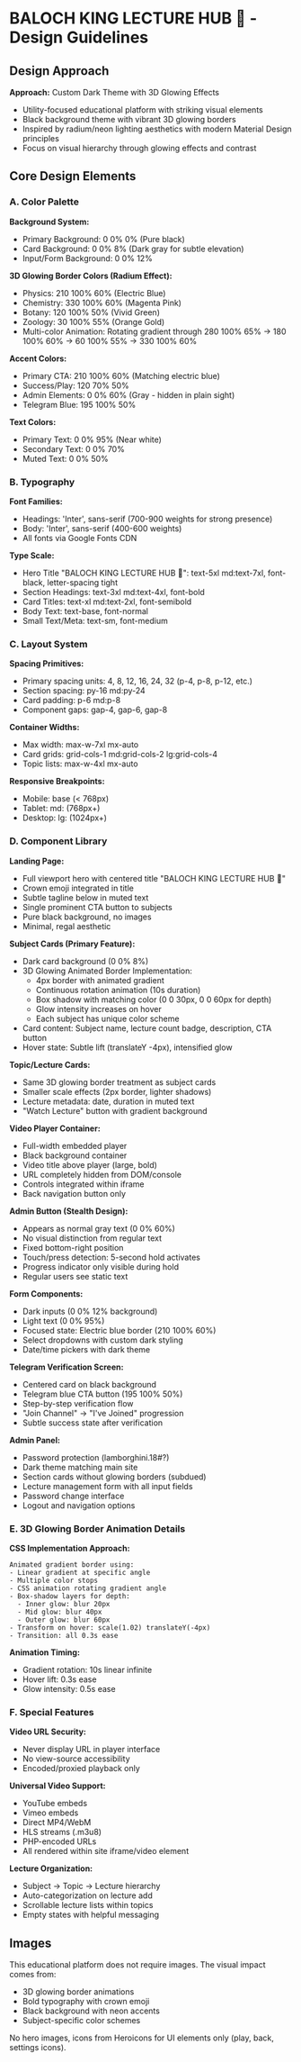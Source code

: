 # BALOCH KING LECTURE HUB 👑 - Design Guidelines

## Design Approach

**Approach:** Custom Dark Theme with 3D Glowing Effects
- Utility-focused educational platform with striking visual elements
- Black background theme with vibrant 3D glowing borders
- Inspired by radium/neon lighting aesthetics with modern Material Design principles
- Focus on visual hierarchy through glowing effects and contrast

## Core Design Elements

### A. Color Palette

**Background System:**
- Primary Background: 0 0% 0% (Pure black)
- Card Background: 0 0% 8% (Dark gray for subtle elevation)
- Input/Form Background: 0 0% 12%

**3D Glowing Border Colors (Radium Effect):**
- Physics: 210 100% 60% (Electric Blue)
- Chemistry: 330 100% 60% (Magenta Pink)
- Botany: 120 100% 50% (Vivid Green)
- Zoology: 30 100% 55% (Orange Gold)
- Multi-color Animation: Rotating gradient through 280 100% 65% → 180 100% 60% → 60 100% 55% → 330 100% 60%

**Accent Colors:**
- Primary CTA: 210 100% 60% (Matching electric blue)
- Success/Play: 120 70% 50%
- Admin Elements: 0 0% 60% (Gray - hidden in plain sight)
- Telegram Blue: 195 100% 50%

**Text Colors:**
- Primary Text: 0 0% 95% (Near white)
- Secondary Text: 0 0% 70%
- Muted Text: 0 0% 50%

### B. Typography

**Font Families:**
- Headings: 'Inter', sans-serif (700-900 weights for strong presence)
- Body: 'Inter', sans-serif (400-600 weights)
- All fonts via Google Fonts CDN

**Type Scale:**
- Hero Title "BALOCH KING LECTURE HUB 👑": text-5xl md:text-7xl, font-black, letter-spacing tight
- Section Headings: text-3xl md:text-4xl, font-bold
- Card Titles: text-xl md:text-2xl, font-semibold
- Body Text: text-base, font-normal
- Small Text/Meta: text-sm, font-medium

### C. Layout System

**Spacing Primitives:**
- Primary spacing units: 4, 8, 12, 16, 24, 32 (p-4, p-8, p-12, etc.)
- Section spacing: py-16 md:py-24
- Card padding: p-6 md:p-8
- Component gaps: gap-4, gap-6, gap-8

**Container Widths:**
- Max width: max-w-7xl mx-auto
- Card grids: grid-cols-1 md:grid-cols-2 lg:grid-cols-4
- Topic lists: max-w-4xl mx-auto

**Responsive Breakpoints:**
- Mobile: base (< 768px)
- Tablet: md: (768px+)
- Desktop: lg: (1024px+)

### D. Component Library

**Landing Page:**
- Full viewport hero with centered title "BALOCH KING LECTURE HUB 👑"
- Crown emoji integrated in title
- Subtle tagline below in muted text
- Single prominent CTA button to subjects
- Pure black background, no images
- Minimal, regal aesthetic

**Subject Cards (Primary Feature):**
- Dark card background (0 0% 8%)
- 3D Glowing Animated Border Implementation:
  - 4px border with animated gradient
  - Continuous rotation animation (10s duration)
  - Box shadow with matching color (0 0 30px, 0 0 60px for depth)
  - Glow intensity increases on hover
  - Each subject has unique color scheme
- Card content: Subject name, lecture count badge, description, CTA button
- Hover state: Subtle lift (translateY -4px), intensified glow

**Topic/Lecture Cards:**
- Same 3D glowing border treatment as subject cards
- Smaller scale effects (2px border, lighter shadows)
- Lecture metadata: date, duration in muted text
- "Watch Lecture" button with gradient background

**Video Player Container:**
- Full-width embedded player
- Black background container
- Video title above player (large, bold)
- URL completely hidden from DOM/console
- Controls integrated within iframe
- Back navigation button only

**Admin Button (Stealth Design):**
- Appears as normal gray text (0 0% 60%)
- No visual distinction from regular text
- Fixed bottom-right position
- Touch/press detection: 5-second hold activates
- Progress indicator only visible during hold
- Regular users see static text

**Form Components:**
- Dark inputs (0 0% 12% background)
- Light text (0 0% 95%)
- Focused state: Electric blue border (210 100% 60%)
- Select dropdowns with custom dark styling
- Date/time pickers with dark theme

**Telegram Verification Screen:**
- Centered card on black background
- Telegram blue CTA button (195 100% 50%)
- Step-by-step verification flow
- "Join Channel" → "I've Joined" progression
- Subtle success state after verification

**Admin Panel:**
- Password protection (lamborghini.18#?)
- Dark theme matching main site
- Section cards without glowing borders (subdued)
- Lecture management form with all input fields
- Password change interface
- Logout and navigation options

### E. 3D Glowing Border Animation Details

**CSS Implementation Approach:**
```
Animated gradient border using:
- Linear gradient at specific angle
- Multiple color stops
- CSS animation rotating gradient angle
- Box-shadow layers for depth:
  - Inner glow: blur 20px
  - Mid glow: blur 40px
  - Outer glow: blur 60px
- Transform on hover: scale(1.02) translateY(-4px)
- Transition: all 0.3s ease
```

**Animation Timing:**
- Gradient rotation: 10s linear infinite
- Hover lift: 0.3s ease
- Glow intensity: 0.5s ease

### F. Special Features

**Video URL Security:**
- Never display URL in player interface
- No view-source accessibility
- Encoded/proxied playback only

**Universal Video Support:**
- YouTube embeds
- Vimeo embeds
- Direct MP4/WebM
- HLS streams (.m3u8)
- PHP-encoded URLs
- All rendered within site iframe/video element

**Lecture Organization:**
- Subject → Topic → Lecture hierarchy
- Auto-categorization on lecture add
- Scrollable lecture lists within topics
- Empty states with helpful messaging

## Images

This educational platform does not require images. The visual impact comes from:
- 3D glowing border animations
- Bold typography with crown emoji
- Black background with neon accents
- Subject-specific color schemes

No hero images, icons from Heroicons for UI elements only (play, back, settings icons).